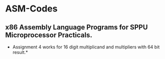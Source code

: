 # ASM-Codes

## x86 Assembly Language Programs for SPPU Microprocessor Practicals.

* Assignment 4 works for 16 digit multiplicand and multipliers with 64 bit result.*
